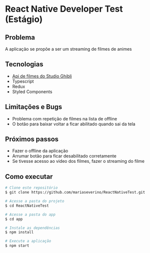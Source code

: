 # React Native Developer Test (Estágio)

## Problema

A aplicação se propõe a ser um streaming de filmes de animes

## Tecnologias

-   [Api de filmes do Studio Ghibli](https://ghibliapi.herokuapp.com/films)
-   Typescript
-   Redux
-   Styled Components

## Limitações e Bugs

-   Problema com repetição de filmes na lista de offline
-   O botão para baixar voltar a ficar abilitado quando sai da tela

## Próximos passos

-   Fazer o offline da aplicação
-   Arrumar botão para ficar desabilitado corretamente
-   Se tivesse acesso ao video dos filmes, fazer o streaming do filme

## Como executar

```bash
# Clone este repositório
$ git clone https://github.com/mariaseverino/ReactNativeTest.git

# Acesse a pasta do projeto
$ cd ReactNativeTest

# Acesse a pasta do app
$ cd app

# Instale as dependências
$ npm install

# Execute a aplicação
$ npm start

```
